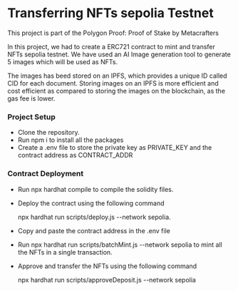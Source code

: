 # Transferring NFTs sepolia Testnet

This project is part of the Polygon Proof: Proof of Stake  by Metacrafters

In this project, we had to create a ERC721 contract to mint and transfer NFTs sepolia testnet. We have used an AI Image generation tool to generate 5 images which will be used as NFTs.
&nbsp;


The images has beed stored on an IPFS, which provides a unique ID called CID for each document. Storing images on an IPFS is more efficient and cost efficient as compared to storing the images on the blockchain, as the gas fee is lower.
&nbsp;
&nbsp;

### Project Setup

- Clone the repository.
- Run npm i to install all the packages
- Create a .env file to store the private key as PRIVATE_KEY and the contract address as CONTRACT_ADDR


### Contract Deployment

 - Run npx hardhat compile to compile the solidity files.
 - Deploy the contract using the following command 
   &nbsp;
   
   npx hardhat run scripts/deploy.js --network sepolia.
 - Copy and paste the contract address in the .env file
 - Run npx hardhat run scripts/batchMint.js --network sepolia to mint all the NFTs in a single transaction.
 - Approve and transfer the NFTs using the following command
    &nbsp;

   npx hardhat run scripts/approveDeposit.js --network sepolia

&nbsp;
